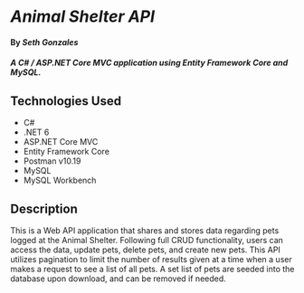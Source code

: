 # _Animal Shelter API_

#### By _Seth Gonzales_

#### _A C# / ASP.NET Core MVC application using Entity Framework Core and MySQL._

## Technologies Used
* C#
* .NET 6
* ASP.NET Core MVC
* Entity Framework Core
* Postman v10.19
* MySQL
* MySQL Workbench

## Description

This is a Web API application that shares and stores data regarding pets logged at the Animal Shelter. Following full CRUD functionality, users can access the data, update pets, delete pets, and create new pets. This API utilizes pagination to limit the number of results given at a time when a user makes a request to see a list of all pets. A set list of pets are seeded into the database upon download, and can be removed if needed.